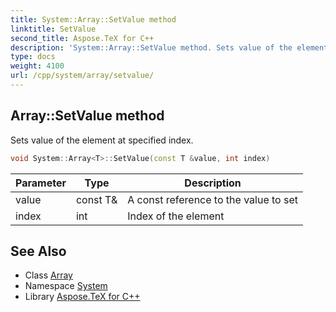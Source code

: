 ```yaml
---
title: System::Array::SetValue method
linktitle: SetValue
second_title: Aspose.TeX for C++
description: 'System::Array::SetValue method. Sets value of the element at specified index in C++.'
type: docs
weight: 4100
url: /cpp/system/array/setvalue/
---
```

## Array::SetValue method


Sets value of the element at specified index.

```cpp
void System::Array<T>::SetValue(const T &value, int index)
```


| Parameter | Type | Description |
| --- | --- | --- |
| value | const T\& | A const reference to the value to set |
| index | int | Index of the element |

## See Also

* Class [Array](../)
* Namespace [System](../../)
* Library [Aspose.TeX for C++](../../../)
